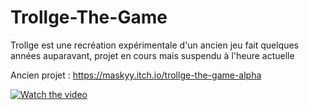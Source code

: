 # Trollge-The-Game

Trollge est une recréation expérimentale d'un ancien jeu fait quelques années auparavant, 
projet en cours mais suspendu à l'heure actuelle

Ancien projet : https://maskyy.itch.io/trollge-the-game-alpha

[![Watch the video](https://drive.google.com/file/d/1ycz5nbfN4Ite2F6cmphPMPeevW9FvcXh/view?usp=sharing)](https://drive.google.com/file/d/1ycz5nbfN4Ite2F6cmphPMPeevW9FvcXh/view?usp=sharing)
